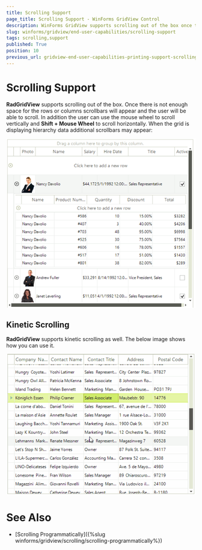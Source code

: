 ```yaml
---
title: Scrolling Support
page_title: Scrolling Support - WinForms GridView Control
description: WinForms GridView supports scrolling out of the box once there is not enough space for the rows or columns scrollbars will appear and the user will be able to scroll.
slug: winforms/gridview/end-user-capabilities/scrolling-support
tags: scrolling,support
published: True
position: 10
previous_url: gridview-end-user-capabilities-printing-support-scrolling
---
```


# Scrolling Support

__RadGridView__ supports scrolling out of the box. Once there is not enough space for the rows or columns scrollbars will appear and the user will be able to scroll. In addition the user can use the mouse wheel to scroll vertically and __Shift + Mouse Wheel__ to scroll horizontally. When the grid is displaying hierarchy data additional scrollbars may appear:

![gridview-end-user-capabilities-printing-support-scrolling 001](images/gridview-end-user-capabilities-printing-support-scrolling001.png)


## Kinetic Scrolling

__RadGridView__ supports kinetic scrolling as well. The below image shows how you can use it.


![gridview-end-user-capabilities-printing-support-scrolling 002](images/gridview-end-user-capabilities-printing-support-scrolling002.gif)


# See Also

 * [Scrolling Programmatically]({%slug winforms/gridview/scrolling/scrolling-programmatically%})
